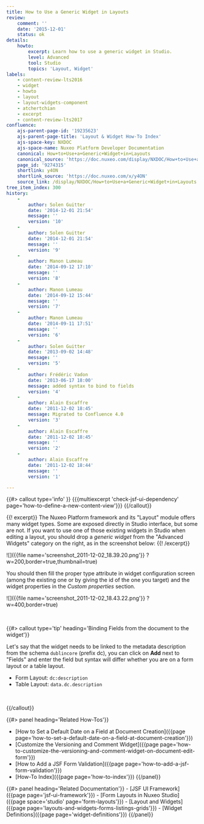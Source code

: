```yaml
---
title: How to Use a Generic Widget in Layouts
review:
    comment: ''
    date: '2015-12-01'
    status: ok
details:
    howto:
        excerpt: Learn how to use a generic widget in Studio.
        level: Advanced
        tool: Studio
        topics: 'Layout, Widget'
labels:
    - content-review-lts2016
    - widget
    - howto
    - layout
    - layout-widgets-component
    - atchertchian
    - excerpt
    - content-review-lts2017
confluence:
    ajs-parent-page-id: '19235623'
    ajs-parent-page-title: 'Layout & Widget How-To Index'
    ajs-space-key: NXDOC
    ajs-space-name: Nuxeo Platform Developer Documentation
    canonical: How+to+Use+a+Generic+Widget+in+Layouts
    canonical_source: 'https://doc.nuxeo.com/display/NXDOC/How+to+Use+a+Generic+Widget+in+Layouts'
    page_id: '9274315'
    shortlink: y4ON
    shortlink_source: 'https://doc.nuxeo.com/x/y4ON'
    source_link: /display/NXDOC/How+to+Use+a+Generic+Widget+in+Layouts
tree_item_index: 300
history:
    -
        author: Solen Guitter
        date: '2014-12-01 21:54'
        message: ''
        version: '10'
    -
        author: Solen Guitter
        date: '2014-12-01 21:54'
        message: ''
        version: '9'
    -
        author: Manon Lumeau
        date: '2014-09-12 17:10'
        message: ''
        version: '8'
    -
        author: Manon Lumeau
        date: '2014-09-12 15:44'
        message: ''
        version: '7'
    -
        author: Manon Lumeau
        date: '2014-09-11 17:51'
        message: ''
        version: '6'
    -
        author: Solen Guitter
        date: '2013-09-02 14:48'
        message: ''
        version: '5'
    -
        author: Frédéric Vadon
        date: '2013-06-17 18:00'
        message: added syntax to bind to fields
        version: '4'
    -
        author: Alain Escaffre
        date: '2011-12-02 18:45'
        message: Migrated to Confluence 4.0
        version: '3'
    -
        author: Alain Escaffre
        date: '2011-12-02 18:45'
        message: ''
        version: '2'
    -
        author: Alain Escaffre
        date: '2011-12-02 18:44'
        message: ''
        version: '1'

---
```

{{#> callout type='info' }}
{{{multiexcerpt 'check-jsf-ui-dependency' page='how-to-define-a-new-content-view'}}}
{{/callout}}

{{! excerpt}}
The Nuxeo Platform framework and its "Layout" module offers many widget types. Some are exposed directly in Studio interface, but some are not. If you want to use one of those existing widgets in Studio when editing a layout, you should drop a _generic widget_ from the "Advanced Widgets" category on the right, as in the screenshot below:
{{! /excerpt}}

![]({{file name='screenshot_2011-12-02_18.39.20.png'}} ?w=200,border=true,thumbnail=true)

You should then fill the proper type attribute in widget configuration screen (among the existing one or by giving the id of the one you target) and the widget properties in the _Custom properties_ section.

![]({{file name='screenshot_2011-12-02_18.43.22.png'}} ?w=400,border=true)

&nbsp;

{{#> callout type='tip' heading='Binding Fields from the document to the widget'}}

Let's say that the widget needs to be linked to the metadata description from the schema `dublincore` (prefix dc), you can click on **Add** next to "Fields" and enter the field but syntax will differ whether you are on a form layout or a table layout.

*   Form Layout: `dc:description`
*   Table Layout: `data.dc.description`

&nbsp;

{{/callout}}<div class="row" data-equalizer data-equalize-on="medium"><div class="column medium-6">{{#> panel heading='Related How-Tos'}}
- [How to Set a Default Date on a Field at Document Creation]({{page page='how-to-set-a-default-date-on-a-field-at-document-creation'}})
- [Customize the Versioning and Comment Widget]({{page page='how-to-customize-the-versioning-and-comment-widget-on-document-edit-form'}})
- [How to Add a JSF Form Validation]({{page page='how-to-add-a-jsf-form-validation'}})
- [How-To Index]({{page page='how-to-index'}})
{{/panel}}
</div>
<div class="column medium-6">
{{#> panel heading='Related Documentation'}}
- [JSF UI Framework]({{page page='jsf-ui-framework'}})
- [Form Layouts in Nuxeo Studio]({{page space='studio' page='form-layouts'}})
- [Layout and Widgets]({{page page='layouts-and-widgets-forms-listings-grids'}})
- [Widget Definitions]({{page page='widget-definitions'}})
{{/panel}}</div></div>
